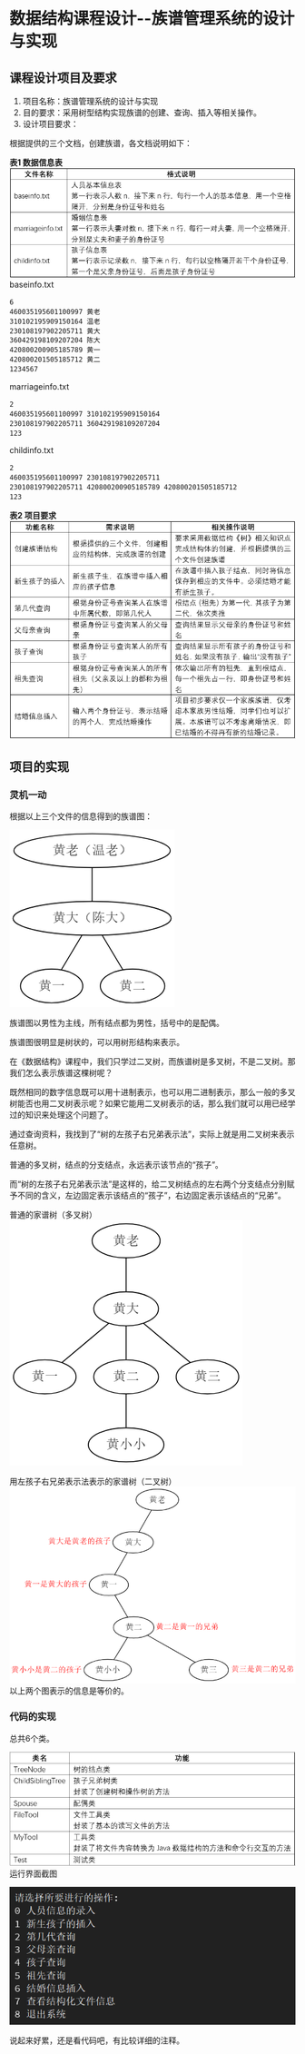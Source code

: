 # 数据结构课程设计--族谱管理系统的设计与实现

## 课程设计项目及要求

1. 项目名称：族谱管理系统的设计与实现
2. 目的要求：采用树型结构实现族谱的创建、查询、插入等相关操作。
3. 设计项目要求：

根据提供的三个文档，创建族谱，各文档说明如下：

**表1 数据信息表**
![表1 数据信息表](images/1.png)
baseinfo.txt

```txt has-numbering
6
460035195601100997 黄老
310102195909150164 温老
230108197902205711 黄大
360429198109207204 陈大
420800200905185789 黄一
420800201505185712 黄二
1234567
```

marriageinfo.txt

```txt has-numbering
2
460035195601100997 310102195909150164
230108197902205711 360429198109207204
123
```

childinfo.txt

```txt has-numbering
2
460035195601100997 230108197902205711
230108197902205711 420800200905185789 420800201505185712
123
```

**表2 项目要求**
[![表2 项目要求](images/2.png)](images/2.png)

## 项目的实现

### 灵机一动

根据以上三个文件的信息得到的族谱图：

[![族谱图](images/zuputu.png)](images/zuputu.png)

族谱图以男性为主线，所有结点都为男性，括号中的是配偶。

族谱图很明显是树状的，可以用树形结构来表示。

在《数据结构》课程中，我们只学过二叉树，而族谱树是多叉树，不是二叉树。那我们怎么表示族谱这棵树呢？

既然相同的数字信息既可以用十进制表示，也可以用二进制表示，那么一般的多叉树能否也用二叉树表示呢？如果它能用二叉树表示的话，那么我们就可以用已经学过的知识来处理这个问题了。

通过查询资料，我找到了“树的左孩子右兄弟表示法”，实际上就是用二叉树来表示任意树。

普通的多叉树，结点的分支结点，永远表示该节点的“孩子”。

而“树的左孩子右兄弟表示法”是这样的，给二叉树结点的左右两个分支结点分别赋予不同的含义，左边固定表示该结点的“孩子”，右边固定表示该结点的“兄弟”。

普通的家谱树（多叉树）
[![tree](images/tree.png)](images/tree.png)

用左孩子右兄弟表示法表示的家谱树（二叉树）
[![tree1](images/tree1.png)](images/tree1.png)
以上两个图表示的信息是等价的。

### 代码的实现

总共6个类。

[![类](images/class.png)](images/class.png)
运行界面截图

[![运行界面截图](images/cli.png)](images/cli.png)

说起来好累，还是看代码吧，有比较详细的注释。
